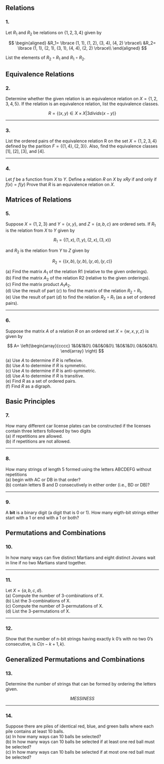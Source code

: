 ## Relations
### 1. 
Let $R_1$ and $R_2$ be relations on $\lbrace 1, 2, 3, 4 \rbrace$ given by

$$
\begin{aligned}
&R_1= \lbrace (1, 1), (1, 2), (3, 4), (4, 2) \rbrace\\
&R_2= \lbrace (1, 1), (2, 1), (3, 1), (4, 4), (2, 2) \rbrace\\
\end{aligned}
$$

List the elements of $R_2 \circ R_1$ and $R_1 \circ R_2$.

## Equivalence Relations
### 2. 
Determine whether the given relation is an equivalence relation on $X= \lbrace 1, 2, 3, 4, 5 \rbrace$. If the relation is an equivalence relation, list the equivalence classes.

$$R= \lbrace (x,y) \in X \times X | 3 divids (x-y) \rbrace$$

---

### 3. 
List the ordered pairs of the equivalence relation R on the set $X= \lbrace 1,2,3,4 \rbrace$ defined by the parition $F= \lbrace\lbrace 1,4 \rbrace,\lbrace 2,3 \rbrace\rbrace$. Also, find the equivalence classes [1], [2], [3], and [4].

---

### 4. 
Let $f$ be a function from $X$ to $Y$. Define a relation $R$ on $X$ by
$xRy$ if and only if $f(x)=f(y)$
Prove that $R$ is an equivalence relation on $X$.

## Matrices of Relations
### 5. 
Suppose $X=\lbrace 1,2,3 \rbrace$ and $Y=\lbrace x,y \rbrace$, and $Z=\lbrace a,b,c \rbrace$ are ordered sets. If $R_1$ is the relation from $X$ to $Y$ given by

$$R_1=\lbrace(1,x), (1,y), (2,x), (3,x) \rbrace$$

and $R_2$ is the relation from $Y$ to $Z$ given by

$$R_2=\lbrace (x,b), (y,b), (y,a), (y,c) \rbrace$$

(a) Find the matrix $A_1$ of the relation R1 (relative to the given orderings).  
(b) Find the matrix $A_2$ of the relation R2 (relative to the given orderings).  
(c) Find the matrix product $A_1A_2$.  
(d) Use the result of part ($c$) to find the matrix of the relation $R_2 \circ R_1$.  
(e) Use the result of part ($d$) to find the relation $R_2 \circ R_1$ (as a set of ordered pairs).

---

### 6.
Suppose the matrix $A$ of a relation $R$ on an ordered set $X=\lbrace w,x,y,z \rbrace$ is given by

$$
A=
\left(\begin{array}{cccc}
1&0&1&0\\
0&0&0&0\\
1&0&1&0\\
0&0&0&1\\
\end{array}
\right)
$$

(a) Use $A$ to determine if $R$ is reflexive.  
(b) Use $A$ to determine if $R$ is symmetric.  
(c) Use $A$ to determine if $R$ is anti-symmetric.  
(d) Use $A$ to determine if $R$ is transitive.  
(e) Find $R$ as a set of ordered pairs.  
(f) Find $R$ as a digraph.

## Basic Principles
### 7.
How many different car license plates can be constructed if the licenses contain three letters followed by two digits  
(a) if repetitions are allowed.  
(b) if repetitions are not allowed.

---

### 8. 
How many strings of length 5 formed using the letters ABCDEFG without repetitions  
(a) begin with AC or DB in that order?  
(b) contain letters B and D consecutively in either order (i.e., BD or DB)?

---

### 9.
A **bit** is a binary digit (a digit that is 0 or 1). How many eigth-bit strings either start with a 1 or end with a 1 or both?

## Permutations and Combinations
### 10.
In how many ways can five distinct Martians and eight distinct Jovans wait in line if no two Martians stand together.

---

### 11.
Let $X=\lbrace a,b,c,d \rbrace$.  
(a) Compute the number of 3-combinations of X.  
(b) List the 3-combinations of X.  
(c) Compute the number of 3-permutations of X.  
(d) List the 3-permutations of X.  

---

### 12.
Show that the number of n-bit strings having exactly k 0’s with no two 0’s consecutive, is $C(n − k + 1, k)$.

## Generalized Permutations and Combinations
### 13.
Determine the number of strings that can be formed by ordering the letters given.

$$MESSINESS$$

---

### 14.
Suppose there are piles of identical red, blue, and green balls where each pile contains at least 10 balls.  
(a) In how many ways can 10 balls be selected?  
(b) In how many ways can 10 balls be selected if at least one red ball must be selected?  
(c) In how many ways can 10 balls be selected if at most one red ball must be selected?  